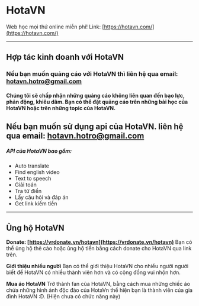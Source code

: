 # HotaVN
Web học mọi thứ online miễn phí!
Link: [https://hotavn.com/](https://hotavn.com/)

---

## Hợp tác kinh doanh với HotaVN

### Nếu bạn muốn quảng cáo với HotaVN thì liên hệ qua email: hotavn.hotro@gmail.com

#### Chúng tôi sẽ chấp nhận những quảng cáo không liên quan đến bạo lực, phản động, khiêu dâm. Bạn có thể đặt quảng cáo trên những bài học của HotaVN hoặc trên những topic của HotaVN.

## Nếu bạn muốn sử dụng api của HotaVN. liên hệ qua email: hotavn.hotro@gmail.com

##### API của HotaVN bao gồm:
+ Auto translate
+ Find english video
+ Text to speech
+ Giải toán
+ Tra từ điển
+ Lấy câu hỏi và đáp án
+ Get link kiếm tiền

---

## Ủng hộ HotaVN

**Donate: [https://vrdonate.vn/hotavn](https://vrdonate.vn/hotavn)**
Bạn có thể ủng hộ thẻ cào hoặc ủng hộ tiền bằng cách donate cho HotaVN qua link trên.

**Giới thiệu nhiều người**
Bạn có thể giới thiệu HotaVN cho nhiều người người biết để HotaVN có nhiều thành viên hơn và có cộng đồng vui nhộn hơn.

**Mua áo HotaVN**
Trở thành fan của HotaVN, bằng cách mua những chiếc áo chứa những hình ảnh độc đáo của HotaVn thể hiện bạn là thành viên của gia đình HotaVN :D. (Hiện chưa có chức năng này)
